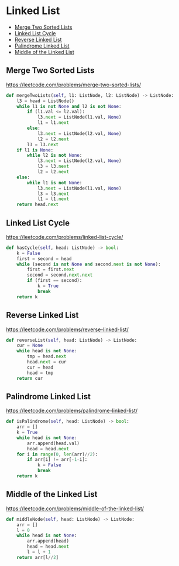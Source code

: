 # Linked List

+ [Merge Two Sorted Lists](#merge-two-sorted-lists)
+ [Linked List Cycle](#linked-list-cycle)
+ [Reverse Linked List](#reverse-linked-list)
+ [Palindrome Linked List](#palindrome-linked-list)
+ [Middle of the Linked List](#middle-of-the-linked-list)

[comment]: <> (Stop)

## Merge Two Sorted Lists

https://leetcode.com/problems/merge-two-sorted-lists/

```python
def mergeTwoLists(self, l1: ListNode, l2: ListNode) -> ListNode:
    l3 = head = ListNode()
    while l1 is not None and l2 is not None:
        if (l1.val <= l2.val):
            l3.next = ListNode(l1.val, None)
            l1 = l1.next
        else:
            l3.next = ListNode(l2.val, None)
            l2 = l2.next
        l3 = l3.next
    if l1 is None:
        while l2 is not None:
            l3.next = ListNode(l2.val, None)
            l3 = l3.next
            l2 = l2.next
    else:
        while l1 is not None:
            l3.next = ListNode(l1.val, None)
            l3 = l3.next
            l1 = l1.next
    return head.next
```
## Linked List Cycle

https://leetcode.com/problems/linked-list-cycle/

```python
def hasCycle(self, head: ListNode) -> bool:
    k = False
    first = second = head
    while (second is not None and second.next is not None):
        first = first.next
        second = second.next.next
        if (first == second):
            k = True
            break
    return k
```
## Reverse Linked List

https://leetcode.com/problems/reverse-linked-list/

```python
def reverseList(self, head: ListNode) -> ListNode:
    cur = None
    while head is not None:
        tmp = head.next
        head.next = cur
        cur = head
        head = tmp
    return cur
```
## Palindrome Linked List

https://leetcode.com/problems/palindrome-linked-list/

```python
def isPalindrome(self, head: ListNode) -> bool:
    arr = []
    k = True
    while head is not None:
        arr.append(head.val)
        head = head.next
    for i in range(0, len(arr)//2):
        if arr[i] != arr[-1-i]:
            k = False
            break
    return k
```
## Middle of the Linked List

https://leetcode.com/problems/middle-of-the-linked-list/

```python
def middleNode(self, head: ListNode) -> ListNode:
    arr = []
    l = 0
    while head is not None:
        arr.append(head)
        head = head.next
        l = l + 1
    return arr[l//2]
```
